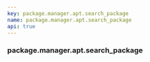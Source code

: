 ```yaml
---
key: package.manager.apt.search_package
name: package.manager.apt.search_package
api: true
---
```


### package.manager.apt.search_package
